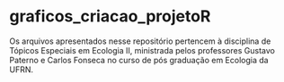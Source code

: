 # graficos_criacao_projetoR
Os arquivos apresentados nesse repositório pertencem à disciplina de Tópicos Especiais em Ecologia II, ministrada pelos professores Gustavo Paterno e Carlos Fonseca no curso de pós graduação em Ecologia da UFRN.
